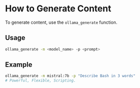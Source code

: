# How to Generate Content

To generate content, use the `ollama_generate` function.

## Usage
```bash
ollama_generate -m <model_name> -p <prompt>
```

## Example
```bash
ollama_generate -m mistral:7b -p "Describe Bash in 3 words"
# Powerful, Flexible, Scripting.
```
